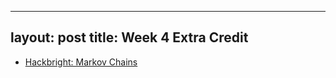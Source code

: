 
---
layout: post
title: Week 4 Extra Credit
---


* [Hackbright: Markov Chains](https://github.com/hackbrightacademy/Hackbright-Curriculum/tree/master/Exercise08)